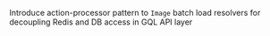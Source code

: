 Introduce action-processor pattern to `Image` batch load resolvers for decoupling Redis and DB access in GQL API layer
